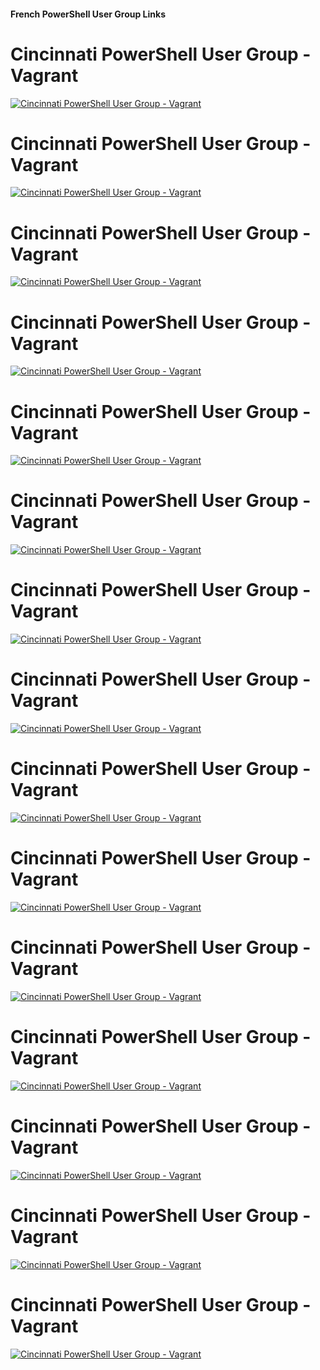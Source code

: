 ﻿#### French PowerShell User Group Links
# Cincinnati PowerShell User Group - Vagrant

[![Cincinnati PowerShell User Group - Vagrant](https://i2.ytimg.com/vi/ajKs2DGERF4/hqdefault.jpg "Cincinnati PowerShell User Group - Vagrant")](https://www.youtube.com/watch?v=ajKs2DGERF4)



# Cincinnati PowerShell User Group - Vagrant

[![Cincinnati PowerShell User Group - Vagrant](https://i2.ytimg.com/vi/ajKs2DGERF4/hqdefault.jpg "Cincinnati PowerShell User Group - Vagrant")](https://www.youtube.com/watch?v=ajKs2DGERF4)



# Cincinnati PowerShell User Group - Vagrant

[![Cincinnati PowerShell User Group - Vagrant](https://i2.ytimg.com/vi/ajKs2DGERF4/hqdefault.jpg "Cincinnati PowerShell User Group - Vagrant")](https://www.youtube.com/watch?v=ajKs2DGERF4)



# Cincinnati PowerShell User Group - Vagrant

[![Cincinnati PowerShell User Group - Vagrant](https://i2.ytimg.com/vi/ajKs2DGERF4/hqdefault.jpg "Cincinnati PowerShell User Group - Vagrant")](https://www.youtube.com/watch?v=ajKs2DGERF4)



# Cincinnati PowerShell User Group - Vagrant

[![Cincinnati PowerShell User Group - Vagrant](https://i2.ytimg.com/vi/ajKs2DGERF4/hqdefault.jpg "Cincinnati PowerShell User Group - Vagrant")](https://www.youtube.com/watch?v=ajKs2DGERF4)



# Cincinnati PowerShell User Group - Vagrant

[![Cincinnati PowerShell User Group - Vagrant](https://i2.ytimg.com/vi/ajKs2DGERF4/hqdefault.jpg "Cincinnati PowerShell User Group - Vagrant")](https://www.youtube.com/watch?v=ajKs2DGERF4)



# Cincinnati PowerShell User Group - Vagrant

[![Cincinnati PowerShell User Group - Vagrant](https://i2.ytimg.com/vi/ajKs2DGERF4/hqdefault.jpg "Cincinnati PowerShell User Group - Vagrant")](https://www.youtube.com/watch?v=ajKs2DGERF4)



# Cincinnati PowerShell User Group - Vagrant

[![Cincinnati PowerShell User Group - Vagrant](https://i2.ytimg.com/vi/ajKs2DGERF4/hqdefault.jpg "Cincinnati PowerShell User Group - Vagrant")](https://www.youtube.com/watch?v=ajKs2DGERF4)



# Cincinnati PowerShell User Group - Vagrant

[![Cincinnati PowerShell User Group - Vagrant](https://i2.ytimg.com/vi/ajKs2DGERF4/hqdefault.jpg "Cincinnati PowerShell User Group - Vagrant")](https://www.youtube.com/watch?v=ajKs2DGERF4)



# Cincinnati PowerShell User Group - Vagrant

[![Cincinnati PowerShell User Group - Vagrant](https://i2.ytimg.com/vi/ajKs2DGERF4/hqdefault.jpg "Cincinnati PowerShell User Group - Vagrant")](https://www.youtube.com/watch?v=ajKs2DGERF4)



# Cincinnati PowerShell User Group - Vagrant

[![Cincinnati PowerShell User Group - Vagrant](https://i2.ytimg.com/vi/ajKs2DGERF4/hqdefault.jpg "Cincinnati PowerShell User Group - Vagrant")](https://www.youtube.com/watch?v=ajKs2DGERF4)



# Cincinnati PowerShell User Group - Vagrant

[![Cincinnati PowerShell User Group - Vagrant](https://i2.ytimg.com/vi/ajKs2DGERF4/hqdefault.jpg "Cincinnati PowerShell User Group - Vagrant")](https://www.youtube.com/watch?v=ajKs2DGERF4)



# Cincinnati PowerShell User Group - Vagrant

[![Cincinnati PowerShell User Group - Vagrant](https://i2.ytimg.com/vi/ajKs2DGERF4/hqdefault.jpg "Cincinnati PowerShell User Group - Vagrant")](https://www.youtube.com/watch?v=ajKs2DGERF4)



# Cincinnati PowerShell User Group - Vagrant

[![Cincinnati PowerShell User Group - Vagrant](https://i2.ytimg.com/vi/ajKs2DGERF4/hqdefault.jpg "Cincinnati PowerShell User Group - Vagrant")](https://www.youtube.com/watch?v=ajKs2DGERF4)



# Cincinnati PowerShell User Group - Vagrant

[![Cincinnati PowerShell User Group - Vagrant](https://i2.ytimg.com/vi/ajKs2DGERF4/hqdefault.jpg "Cincinnati PowerShell User Group - Vagrant")](https://www.youtube.com/watch?v=ajKs2DGERF4)



